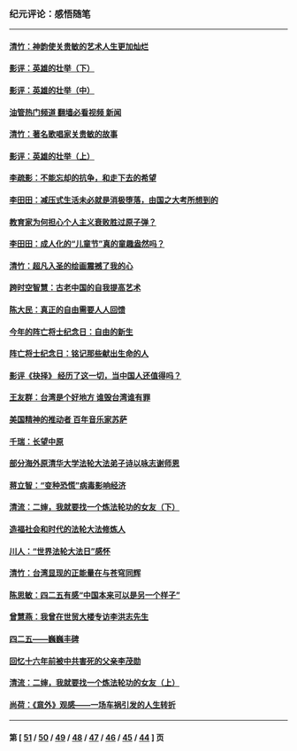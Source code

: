 ### 纪元评论：感悟随笔
---
#### [清竹：神韵使关贵敏的艺术人生更加灿烂](../../pages/nsc1035/n13038731.md?06230330) 
#### [影评：英雄的壮举（下）](../../pages/nsc1035/n13027438.md?06230330) 
#### [影评：英雄的壮举（中）](../../pages/nsc1035/n13027244.md?06230330) 
#### [油管热门频道 翻墙必看视频 新闻](ok?06230330)
#### [清竹：著名歌唱家关贵敏的故事](../../pages/nsc1035/n13025435.md?06230330) 
#### [影评：英雄的壮举（上）](../../pages/nsc1035/n13024688.md?06230330) 
#### [李疏影：不能忘却的抗争，和走下去的希望](../../pages/nsc1035/n13022097.md?06230330) 
#### [李田田：减压式生活未必就是消极堕落，由国之大考所想到的](../../pages/nsc1035/n13017621.md?06230330) 
#### [教育家为何担心个人主义衰败胜过原子弹？](../../pages/nsc1035/n13002969.md?06230330) 
#### [李田田：成人化的“儿童节”真的童趣盎然吗？](../../pages/nsc1035/n13000386.md?06230330) 
#### [清竹：超凡入圣的绘画震撼了我的心](../../pages/nsc1035/n12993985.md?06230330) 
#### [跨时空智慧：古老中国的自我提高艺术](../../pages/nsc1035/n12988506.md?06230330) 
#### [陈大民：真正的自由需要人人回馈](../../pages/nsc1035/n12990148.md?06230330) 
#### [今年的阵亡将士纪念日：自由的新生](../../pages/nsc1035/n12989540.md?06230330) 
#### [阵亡将士纪念日：铭记那些献出生命的人](../../pages/nsc1035/n12985418.md?06230330) 
#### [影评《抉择》 经历了这一切，当中国人还值得吗？](../../pages/nsc1035/n12983029.md?06230330) 
#### [王友群：台湾是个好地方 谁毁台湾谁有罪](../../pages/nsc1035/n12977761.md?06230330) 
#### [美国精神的推动者 百年音乐家苏萨](../../pages/nsc1035/n12974542.md?06230330) 
#### [千瑞：长望中原](../../pages/nsc1035/n12976554.md?06230330) 
#### [部分海外原清华大学法轮大法弟子诗以咏志谢师恩](../../pages/nsc1035/n12957723.md?06230330) 
#### [蒋立智：“变种恐慌”病毒影响经济](../../pages/nsc1035/n12955438.md?06230330) 
#### [清流：二婶，我就要找一个炼法轮功的女友（下）](../../pages/nsc1035/n12953189.md?06230330) 
#### [造福社会和时代的法轮大法修炼人](../../pages/nsc1035/n12944018.md?06230330) 
#### [川人：“世界法轮大法日”感怀](../../pages/nsc1035/n12932771.md?06230330) 
#### [清竹：台湾显现的正能量在与苍穹同辉](../../pages/nsc1035/n12928084.md?06230330) 
#### [陈思敏：四二五有感“中国本来可以是另一个样子”](../../pages/nsc1035/n12902318.md?06230330) 
#### [曾慧燕：我曾在世贸大楼专访李洪志先生](../../pages/nsc1035/n12898729.md?06230330) 
#### [四二五——巍巍丰碑](../../pages/nsc1035/n12893609.md?06230330) 
#### [回忆十六年前被中共害死的父亲李茂勋](../../pages/nsc1035/n12880270.md?06230330) 
#### [清流：二婶，我就要找一个炼法轮功的女友（上）](../../pages/nsc1035/n12879174.md?06230330) 
#### [尚荷：《意外》观感——一场车祸引发的人生转折](../../pages/nsc1035/n12877867.md?06230330) 

---
#### 第 [ [51](./51.md?06230330) / [50](./50.md?06230330) / [49](./49.md?06230330) / [48](./48.md?06230330) / [47](./47.md?06230330) / [46](./46.md?06230330) / [45](./45.md?06230330) / [44](./44.md?06230330) ] 页
